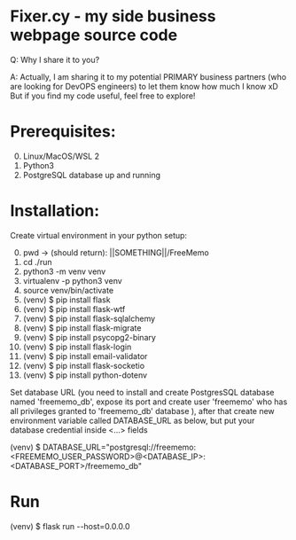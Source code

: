 # Fixer.cy - my side business webpage source code

 Q: Why I share it to you?

 A: Actually, I am sharing it to my potential PRIMARY business partners (who are looking for DevOPS engineers) to let them know how much I know xD But if you find my code useful, feel free to explore!


# Prerequisites:
0. Linux/MacOS/WSL 2
1. Python3
2. PostgreSQL database up and running


# Installation:
Create virtual environment in your python setup:

0. pwd -> (should return): ||SOMETHING||/FreeMemo  
1. cd ./run
2. python3 -m venv venv
3. virtualenv -p python3 venv
4. source venv/bin/activate
5. (venv) $ pip install flask
6. (venv) $ pip install flask-wtf
7. (venv) $ pip install flask-sqlalchemy
8. (venv) $ pip install flask-migrate
9. (venv) $ pip install psycopg2-binary
10. (venv) $ pip install flask-login
11. (venv) $ pip install email-validator
12. (venv) $ pip install flask-socketio
13. (venv) $ pip install python-dotenv


Set database URL (you need to install and create PostgresSQL database named 'freememo_db', expose its port and create user 'freememo' who has all privileges granted to 'freememo_db' database ), after that create new environment variable called DATABASE_URL as below, but put your database credential inside <...> fields

(venv) $ DATABASE_URL="postgresql://freememo:<FREEMEMO_USER_PASSWORD>@<DATABASE_IP>:<DATABASE_PORT>/freememo_db"

# Run
(venv) $ flask run --host=0.0.0.0
